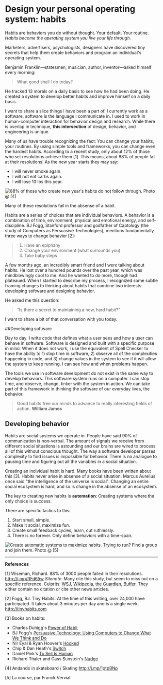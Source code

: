 # Design your personal operating system: habits

Habits are behaviors you do without thought. Your default. Your routine. *Habits become the operating system you live your life through.* 

Marketers, advertisers, psychologists, designers have discovered tiny secrets that help them create behaviors and program an individual's operating system.

Benjamin Franklin—statesmen, musician, author, inventor—asked himself every morning:

> What good shall I do today?

He tracked 13 morals on a daily basis to see how he had been doing. He created a system to develop better habits and improve himself on a daily basis. 

I want to share a slice things I have been a part of. I currently work as a software, software is the language I communicate in. I used to work in human-computer interaction for behavior design and research. While there is overlap in technique, **this intersection** of design, behavior, and engineering is unique.

Many of us have trouble recognizing the fact: You can change your habits, your routines. By using simple tools and frameworks, you can change even the hardest habits. According to a recent study, only about 12% of those who set resolutions achieve them [1]. This means, about 88% of people fail at their resolutions! As the new year starts they may say:

- I will never smoke again.
- I will not eat carbs again.
- I will lose 10 lbs this year.

![88% of those who create new year's habits do not follow through. Photo @ \[4\]](https://farm3.staticflickr.com/2182/2328737233_9cd46fe0f2_b.jpg)

Many of these resolutions fail in the absense of a habit.

Habits are a series of choices that are individual behaviors. A behavior is a combination of time, environment, physical and emotional energy, and self-discipline. BJ Fogg, Stanford professor and godfather of Captology (the study of Computers as Persuasive Technologies), mentions fundamentally three ways to change behavior [2]:

> 1. Have an epiphany 
> 2. Change your environment  (what surrounds you)
> 3. Take baby steps


A few months ago, an incredibly smart friend and I were talking about habits. He lost over a hundred pounds over the past year, which was mindblowingly cool to me. And he wanted to do more, though had plateaued. When I started to describe my process, I recognized some subtle framing changes to thinking about habits that combine two interests: developing software and designing behavior.

He asked me this question:

> "Is there a secret to maintaining a new, hard habit?"

I want to share a bit of that conversation with you today.

##Developing software

Day to day. I write code that defines what a user sees and how a user can behave in software. Software is designed and built with a specific purpose in mind. When it does not work, I use the equivalent of Spell Checker to have the ability to 1) stop time in software, 2) observe all of the complexities happening in code, and 3) change values in the system to see if it will allow the system to keep running. I can see how and when problems happen.

The tools we use in software development do not exist in the same way to develop behaviors. This software system runs on a computer. I can stop time, and observe, change, tinker with the system in action. We can take part of this framework in thinking the software of our everyday lives, the behavior.

>Good habits free our minds to advance to really interesting fields of action. 
>**William James**

## Developing behavior

Habits are social systems we operate in. People have said 90% of communication is non-verbal. The amount of signals we receive from different social situations is astounding and our brains are wired to process all of this without conscious thought. The way a software developer parses complexity to find issues is impossible for behavior. There is no analogue to pausing time and figuring out all the variables in a social situation. 

Creating an individual habit is hard. Many books have been written about this [3]. Habits never arise in absense of a social situation. Marcus Aurelius once said "the intelligence of the universe is social". Changing an entire social ecosystem is hard, and so is change in the absense of an ecosystem.

The key to creating new habits is **automation**: Creating systems where the only choice is success.

There are specific tactics to this:

1. Start small, simple.
1. Make it social, maximize fun.
1. Create small feedback cycles, learn, cut ruthlessly.
1. There is no forever. Only define behaviors with a time-span.

![Create automatic systems to maximize habits. Trying to run? Find a group and join them. Photo @ \[5\]](https://farm3.staticflickr.com/2891/11619047474_71850d7f16_b.jpg)

--------

**References**

[1] Wiseman, Richard. 88% of 3000 people failed in their resolutions.  <http://j.mp/RFd65w> *Sitenote*: Many cite this study, but seem to miss out on a specific reference. Culprits: [WSJ](http://j.mp/1suuKo4), [Wikipedia](http://j.mp/QL8Tg0), [the Guardian](http://j.mp/T4UcGw), [Buffer](http://j.mp/1osvCvV). They either contain no citation or cite other news articles.

[2] Fogg, BJ. Tiny Habits. At the time of this writing, over 24,000 have participated. It takes about 3 minutes per day and is a single week. <http://tinyhabits.com>

[3] Books on habits: 
- Charles Duhigg's [Power of Habit](http://j.mp/1joT1H6)
- BJ Fogg's [Persuasive Technology: Using Computers to Change What We Think and Do](http://j.mp/1wc3Y8M)
- Nir Eyal & Ryan Hoover's [Hooked](http://j.mp/1miEQGA)
- Chip & Dan Heath's [Switch](http://j.mp/RvdR0O)
- Daniel Pink's [To Sell Is Human](http://j.mp/1nr4H4l)
- Richard Thaler and Cass Sunstein's [Nudge](http://j.mp/1ptkYTt)

[4] Andando in skateboard / Skating <http://j.mp/1ptpBNp>

[5] La course, par Franck Vervial 
